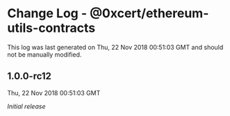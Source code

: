 # Change Log - @0xcert/ethereum-utils-contracts

This log was last generated on Thu, 22 Nov 2018 00:51:03 GMT and should not be manually modified.

## 1.0.0-rc12
Thu, 22 Nov 2018 00:51:03 GMT

*Initial release*

